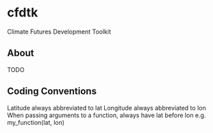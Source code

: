 # cfdtk
Climate Futures Development Toolkit

## About

TODO

## Coding Conventions

Latitude always abbreviated to lat
Longitude always abbreviated to lon
When passing arguments to a function, always have lat before lon
e.g. my_function(lat, lon)
